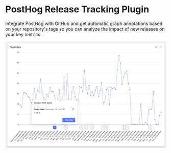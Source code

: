 # PostHog Release Tracking Plugin

Integrate PostHog with GitHub and get automatic graph annotations based on your repository's tags so you can analyze the impact of new releases on your key metrics. 

![Plugin Screenshot](readme-assets/release-tracker.png)